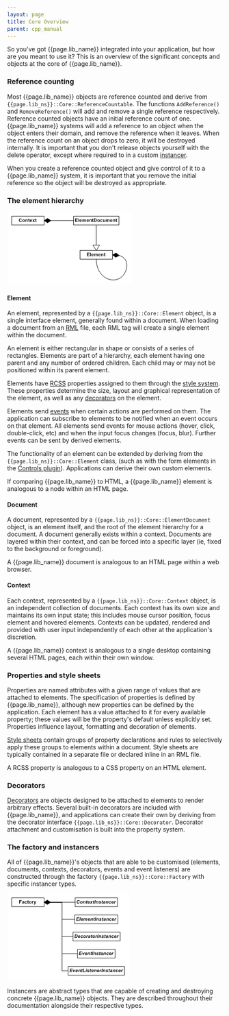 ```yaml
---
layout: page
title: Core Overview
parent: cpp_manual
---
```


So you've got {{page.lib_name}} integrated into your application, but how are you meant to use it? This is an overview of the significant concepts and objects at the core of {{page.lib_name}}.

### Reference counting

Most {{page.lib_name}} objects are reference counted and derive from `{{page.lib_ns}}::Core::ReferenceCountable`. The functions `AddReference()` and `RemoveReference()` will add and remove a single reference respectively. Reference counted objects have an initial reference count of one. {{page.lib_name}} systems will add a reference to an object when the object enters their domain, and remove the reference when it leaves. When the reference count on an object drops to zero, it will be destroyed internally. It is important that you don't release objects yourself with the delete operator, except where required to in a custom [instancer](#the-factory-and-instancers).

When you create a reference counted object and give control of it to a {{page.lib_name}} system, it is important that you remove the initial reference so the object will be destroyed as appropriate.

### The element hierarchy

![core_overview_1.gif](core_overview_1.gif)

#### Element

An element, represented by a `{{page.lib_ns}}::Core::Element` object, is a single interface element, generally found within a document. When loading a document from an [RML](../rml.html) file, each RML tag will create a single element within the document.

An element is either rectangular in shape or consists of a series of rectangles. Elements are part of a hierarchy, each element having one parent and any number of ordered children. Each child may or may not be positioned within its parent element.

Elements have [RCSS](../rcss.html) properties assigned to them through the [style system](rcss.html). These properties determine the size, layout and graphical representation of the element, as well as any [decorators](decorators.html) on the element.

Elements send [events](events.html) when certain actions are performed on them. The application can subscribe to elements to be notified when an event occurs on that element. All elements send events for mouse actions (hover, click, double-click, etc) and when the input focus changes (focus, blur). Further events can be sent by derived elements.

The functionality of an element can be extended by deriving from the `{{page.lib_ns}}::Core::Element` class, (such as with the form elements in the [Controls plugin](controls.html)). Applications can derive their own custom elements.

If comparing {{page.lib_name}} to HTML, a {{page.lib_name}} element is analogous to a node within an HTML page.

#### Document

A document, represented by a `{{page.lib_ns}}::Core::ElementDocument` object, is an element itself, and the root of the element hierarchy for a document. A document generally exists within a context. Documents are layered within their context, and can be forced into a specific layer (ie, fixed to the background or foreground).

A {{page.lib_name}} document is analogous to an HTML page within a web browser.

#### Context

Each context, represented by a `{{page.lib_ns}}::Core::Context` object, is an independent collection of documents. Each context has its own size and maintains its own input state; this includes mouse cursor position, focus element and hovered elements. Contexts can be updated, rendered and provided with user input independently of each other at the application's discretion.

A {{page.lib_name}} context is analogous to a single desktop containing several HTML pages, each within their own window.

### Properties and style sheets

Properties are named attributes with a given range of values that are attached to elements. The specification of properties is defined by {{page.lib_name}}, although new properties can be defined by the application. Each element has a value attached to it for every available property; these values will be the property's default unless explicitly set. Properties influence layout, formatting and decoration of elements.

[Style sheets](rcss.html) contain groups of property declarations and rules to selectively apply these groups to elements within a document. Style sheets are typically contained in a separate file or declared inline in an RML file.

A RCSS property is analogous to a CSS property on an HTML element.

### Decorators

[Decorators](decorators.html) are objects designed to be attached to elements to render arbitrary effects. Several built-in decorators are included with {{page.lib_name}}, and applications can create their own by deriving from the decorator interface `{{page.lib_ns}}::Core::Decorator`. Decorator attachment and customisation is built into the property system.

### The factory and instancers

All of {{page.lib_name}}'s objects that are able to be customised (elements, documents, contexts, decorators, events and event listeners) are constructed through the factory `{{page.lib_ns}}::Core::Factory` with specific instancer types.

![core_overview_2.gif](core_overview_2.gif)

Instancers are abstract types that are capable of creating and destroying concrete {{page.lib_name}} objects. They are described throughout their documentation alongside their respective types. 
